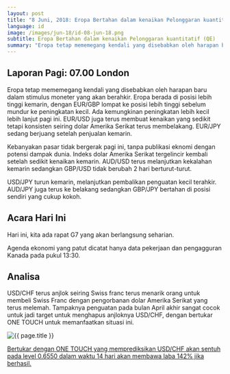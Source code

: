 ```yaml
---
layout: post
title: "8 Juni, 2018: Eropa Bertahan dalam kenaikan Pelonggaran kuantitatif (QE)"
language: id
image: /images/jun-18/id-08-jun-18.png
subtitle: Eropa Bertahan dalam kenaikan Pelonggaran kuantitatif (QE)
summary: "Eropa tetap mememegang kendali yang disebabkan oleh harapan baru dalam stimulus moneter yang akan berahkir. Eropa berada di posisi lebih tinggi kemarin, dengan EUR/GBP lompat ke posisi lebih tinggi sebelum mundur ke peningkatan kecil. Ada kemungkinan peningkatan lebih kecil lebih lanjut pagi ini"
---
```

## Laporan Pagi: 07.00 London

Eropa tetap mememegang kendali yang disebabkan oleh harapan baru dalam stimulus moneter yang akan berahkir. Eropa berada di posisi lebih tinggi kemarin, dengan EUR/GBP lompat ke posisi lebih tinggi sebelum mundur ke peningkatan kecil. Ada kemungkinan peningkatan lebih kecil lebih lanjut pagi ini. EUR/USD juga terus membuat kenaikan yang sedikit tetapi konsisten seiring dolar Amerika Serikat terus membelakang. EUR/JPY sedang berjuang setelah penjualan kemarin.

Kebanyakan pasar tidak bergerak pagi ini, tanpa publikasi eknomi dengan potensi dampak dunia. Indeks dolar Amerika Serikat tergelincir kembali setelah sedikit kenaikan kemarin. AUD/USD terus melanjutkan kekalahan kemarin sedangkan GBP/USD tidak berubah 2 hari berturut-turut.

USD/JPY turun kemarin, melanjutkan pembalikan penguatan kecil terahkir. AUD/JPY juga terus ke belakang sedangkan GBP/JPY bertahan di posisi sendiri yang cukup kokoh.

## Acara Hari Ini

Hari ini, kita ada rapat G7 yang akan berlangsung seharian.

Agenda ekonomi yang patut dicatat hanya data pekerjaan dan pengagguran Kanada pada pukul 13:30.

## Analisa

USD/CHF terus anjlok seiring Swiss franc terus menarik orang untuk membeli Swiss Franc dengan pengorbanan dolar Amerika Serikat yang terus melemah. Tampaknya penguatan pada bulan April akhir sangat cocok untuk jadi target untuk menghapus anjloknya USD/CHF, dengan bertukar ONE TOUCH untuk memanfaatkan situasi ini.

<img src="{{ site.url }}/images/jun-18/id-08-jun-18.png" alt="{{ page.title }}" title="{{ page.title }}">

<a href="https://www.binary.com/id/trading.html?currency=USD&market=forex&underlying=frxUSDCHF&formname=touchnotouch&duration_amount=14&duration_units=d&amount=10&amount_type=stake&expiry_type=duration&barrier=0.6550" target="_blank">Bertukar dengan ONE TOUCH yang memprediksikan USD/CHF akan sentuh pada level 0.6550 dalam waktu 14 hari akan membawa laba 142% jika berhasil.</a>
